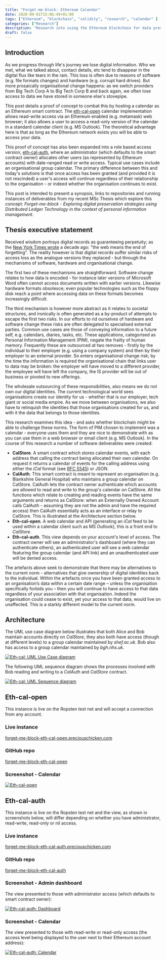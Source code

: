 ```yaml
---
title: "Forget-me-block: Ethereum Calendar"
date: 2020-09-01T15:06:49+01:00
tags: ["Ethereum", "blockchain", "solidity", "research", "calendar" ]
categories: ["Research"]
description: "Research into using the Ethereum blockchain for data preservation."
draft: false
---
```


## Introduction

As we progress through life's journey we lose digital information.  Who we met, what we talked about, contact details, etc tend to disappear in the digital flux like tears in the rain.  This loss is often due to reasons of software (e.g. file formats changes) and hardware (e.g. corrupt hard drives).  But more prosaically organisational change happens: as we switch providers from Big Tech Corp A to Big Tech Corp B and back again, we often lose access to data we have stored in someone else's stovepipe.

This post details a proof of concept to combat this by hosting a calendar as an Ethereum smart contract.  The [eth-cal-open](#eth-cal-open) calendar implementation allows read-write access via an Ethereum enabled (e.g. metamask) web browser; it also allows a user to access a read-only version of the calendar in a standard calendar client (e.g. MS Outlook).  The theoretical advantage here is that as long as the Ethereum network exists you will be able to access your data.

This proof of concept has also been expanded into a role based access version, [eth-cal-auth](#eth-cal-auth), where an administrator (which defaults to the smart contract owner) allocates other users (as represented by Ethereum accounts) with date-ranged read or write access.  Typical use cases include an organisational group calendar.  The primary difference between this and today's solutions is that once access has been granted (and provided it is not rescinded) a user's access will continue regardless of their relationship to the organisation - or indeed whether the organisation continues to exist.

This post is intended to present a synopsis, links to repositories and running instances of deliverables from my recent MSc Thesis which explore this concept: *Forget-me-block - Exploring digital preservation strategies using Distributed Ledger Technology in the context of personal information management*.

## Thesis executive statement

Received wisdom portrays digital records as guaranteeing perpetuity; as the [New York Times wrote](https://www.nytimes.com/2010/07/25/magazine/25privacy-t2.html) a decade ago: "the web means the end of forgetting".  The reality however is that digital records suffer similar risks of access loss as the analogue versions they replaced - but through the mechanisms of software, hardware and organisational change.

The first two of these mechanisms are straightforward.  Software change relates to how data is encoded - for instance later versions of Microsoft Word often cannot access documents written with earlier versions.  Likewise hardware formats obsolesce; even popular technologies such as the floppy disk reach a point where accessing data on these formats becomes increasingly difficult.

The third mechanism is however more abstract as it relates to societal structures, and ironically is often generated as a by-product of attempts to escape the first two risks.  In our efforts to rid ourselves of hardware and software change these risks are often delegated to specialised external parties.  Common use cases are those of conveying information to a future self, e.g. calendars, diaries, tasks, etc.  These applications, categorised as Personal Information Management (PIM), negate the frailty of human memory.  Frequently these are outsourced at two removes - firstly by the individual to their employer (e.g. using a company system) and then by their employer to an external provider.  So enters organisational change risk; by the time the information is required the organisational chain that links user to data may be broken: the employer will have moved to a different provider, the employee will have left the company, the IS provider will be out of business or pivoted to new offerings.  

The wholesale outsourcing of these responsibilities, also means we do not own our digital identities. The current technological world sees organisations create our identity for us - whether that is our employer, tech giant or social media empire.  As we move between organisations, we also have to relinquish the identities that those organisations created for us, and with it the data that belongs to those identities. 

This research examines this idea - and asks whether blockchain might be able to challenge these norms.  The form of PIM chosen to implement was a calendar - everyone uses them and they are nice to demonstrate with as you can use them in a web browser or email client (e.g. MS Outlook).  In the course of this research a number of software deliverables were created:

- **CalStore**.  A smart contract which stores calendar events, with each address that calling the contract being allocated their own calendar.  On request it returns a calendar of events for the calling address using either the *iCal* format (see [RFC 5545](https://tools.ietf.org/html/rfc5545)) or JSON.
- **CalAuth**.  This smart contract is meant to represent an organisation (e.g. Blankshire General Hospital) who maintains a group calendar on CalStore.  CalAuth lets the contract owner authenticate which accounts are allowed to read and write to the group's calendar on CalStore.  All the functions which relate to creating and reading events have the same arguments and returns as CalStore: when an Externally Owned Account calls CalAuth - assuming they are not the admin and have the required access) then CalAuth essentially acts as an interface or relay to CalStore.  This is illustrated at the Architecture section below.
- **Eth-cal-open**.  A web calendar and API (generating an *iCal* feed to be used within a calendar client such as MS Outlook), this is a front end to *CalStore*.
- **Eth-cal-auth**.  This view depends on your account's level of access.  The contract owner will see an administrator's dashboard (where they can authenticate others), an authenticated user will see a web calendar featuring the group calendar (and API link) and an unauthenticated user will be denied access.

The artefacts above seek to demonstrate that there may be alternatives to the current norm - alternatives that give ownership of digital identities back to the individual. Within the artefacts once you have been granted access to an organisation’s data within a certain date range – unless the organisation specifically forbids you – then you will continue to have access to that data regardless of your association with that organisation. Indeed the organisation could cease to exist, yet your access to that data, would live on unaffected. This is a starkly different model to the current norm.

## Architecture

The UML use case diagram below illustrates that both Alice and Bob maintain accounts directly on *CalStore*, they also both have access (though at different levels) to a group calendar maintained by *shef.ac.uk*.  Bob also has access to a group calendar maintained by *bgh.nhs.uk*.

[![Eth-cal: UML Use Case diagram](https://www.preciouschicken.com/blog/images/ethcal-Use_Case_Architecture.png)](https://www.preciouschicken.com/blog/images/ethcal-Use_Case_Architecture.png)

The following UML sequence diagram shows the processes involved with Bob reading and writing to a *CalAuth* and *CalStore* contract.

[![Eth-cal: UML Sequence diagram](https://www.preciouschicken.com/blog/images/ethcal-Sequence.png)](https://www.preciouschicken.com/blog/images/ethcal-Sequence.png)

## Eth-cal-open

This instance is live on the Ropsten test net and will accept a connection from any account.

### Live instance
[forget-me-block-eth-cal-open.preciouschicken.com](https://forget-me-block-eth-cal-open.preciouschicken.com/)

### GitHub repo
[forget-me-block-eth-cal-open](https://github.com/PreciousChicken/forget-me-block-eth-cal-open)

### Screenshot - Calendar
[![Eth-cal-open](https://www.preciouschicken.com/blog/images/ethcalopen-view.png)](https://www.preciouschicken.com/blog/images/ethcalopen-view.png)

## Eth-cal-auth

This instance is live on the Ropsten test net and the view, as shown in screenshots below, will differ depending on whether you have administrator, read-write, read-only or nil access.

### Live instance
[forget-me-block-eth-cal-auth.preciouschicken.com](https://forget-me-block-eth-cal-auth.preciouschicken.com/)


### GitHub repo
[forget-me-block-eth-cal-auth](https://github.com/PreciousChicken/forget-me-block-eth-cal-auth)

### Screenshot - Admin dashboard

The view presented to those with administrator access (which defaults to smart contract owner):

[![Eth-cal-auth: Dashboard](https://www.preciouschicken.com/blog/images/ethcalauth-dashboard.png)](https://www.preciouschicken.com/blog/images/ethcalauth-dashboard.png)

### Screenshot - Calendar

The view presented to those with read-write or read-only access (the access level being displayed to the user next to their Ethereum account address):

[![Eth-cal-auth: Calendar](https://www.preciouschicken.com/blog/images/ethcalauth-view.png)](https://www.preciouschicken.com/blog/images/ethcalauth-view.png)

